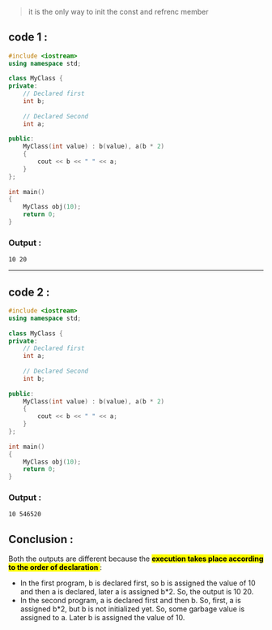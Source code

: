 
> it is the only way to init the const and refrenc member
## code 1 :
```c++
#include <iostream>
using namespace std;
  
class MyClass {
private:
    // Declared first
    int b;
  
    // Declared Second
    int a;
  
public:
    MyClass(int value) : b(value), a(b * 2)
    {
        cout << b << " " << a;
    }
};
  
int main()
{
    MyClass obj(10);
    return 0;
}

```

### Output :

```
10 20
```
---

## code 2 :

```c++
#include <iostream>
using namespace std;
  
class MyClass {
private:
    // Declared first
    int a;
  
    // Declared Second
    int b;
  
public:
    MyClass(int value) : b(value), a(b * 2)
    {
        cout << b << " " << a;
    }
};
  
int main()
{
    MyClass obj(10);
    return 0;
}

```

### Output :

```
10 546520
```

## Conclusion :

Both the outputs are different because the **<mark> execution takes place according to the order of declaration </mark>** :

* In the first program, b is declared first, so b is assigned the value of 10 and then a is declared, later a is assigned b*2. So, the output is 10 20.
* In the second program, a is declared first and then b.  So, first, a is assigned b*2, but b is not initialized yet. So, some garbage value is assigned to a. Later b is assigned the value of 10.
 

